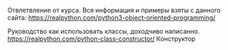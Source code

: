 Отвлетвление от курса. Вся информация и примеры взяты с данного сайта: https://realpython.com/python3-object-oriented-programming/ 

Руководство как использовать классы, доходчиво написанно. 
https://realpython.com/python-class-constructor/ Конструктор